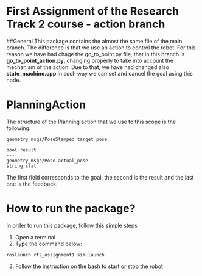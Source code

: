 # First Assignment of the Research Track 2 course - action branch


##General
This package contains the almost the same file of the main branch. The difference is that we use an action to control the robot. For this reason we have had chage the go_to_point.py file, that in this branch is **go_to_point_action.py**, changing properly to take into account the mechanism of the action. Due to that, we have had changed also **state_machine.cpp** in such way we can set and cancel the goal using this node.

# PlanningAction

The structure of the Planning action that we use to this scope is the following:
```
geometry_msgs/PoseStamped target_pose
---
bool result
---
geometry_msgs/Pose actual_pose
string stat
```
The first field corresponds to the goal, the second is the result and the last one is the feedback.

# How to run the package?

In order to run this package, follow this simple steps

1. Open a terminal
2. Type the command below:
```
roslaunch rt2_assignment1 sim.launch
```
3. Follow the instruction on the bash to start or stop the robot
